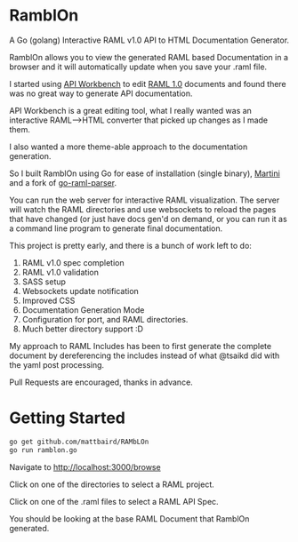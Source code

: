 # RamblOn

A Go (golang) Interactive RAML v1.0 API to HTML Documentation Generator.

RamblOn allows you to view the generated RAML based Documentation in a browser and it will automatically update when you save  your .raml file.

I started using [API Workbench](http://apiworkbench.com/) to edit [RAML 1.0](http://www.raml.org/blogs/raml-10-here) documents and found there was no great way to generate API documentation.

API Workbench is a great editing tool, what I really wanted was an interactive RAML-->HTML converter that picked up changes as I made them.

I also wanted a more theme-able approach to the documentation generation.

So I built RamblOn using Go for ease of installation (single binary), [Martini](https://github.com/go-martini/martini) and a fork of [go-raml-parser](https://github.com/tsaikd/go-raml-parser).

You can run the web server for interactive RAML visualization. The server will watch the RAML directories and use websockets to reload the pages that have changed (or just have docs gen'd on demand, or you can run it as a command line program to generate final documentation.

This project is pretty early, and there is a bunch of work left to do:

1. RAML v1.0 spec completion
2. RAML v1.0 validation
3. SASS setup
4. Websockets update notification
5. Improved CSS
6. Documentation Generation Mode
7. Configuration for port, and RAML directories.
8. Much better directory support :D

My approach to RAML Includes has been to first generate the complete document by dereferencing the includes instead of what @tsaikd did with the yaml post processing.

Pull Requests are encouraged, thanks in advance.

# Getting Started
```bash
go get github.com/mattbaird/RAMbLOn
go run ramblon.go
```

Navigate to [http://localhost:3000/browse](http://localhost:3000/browse)

Click on one of the directories to select a RAML project.

Click on one of the .raml files to select a RAML API Spec.

You should be looking at the base RAML Document that RamblOn generated.
